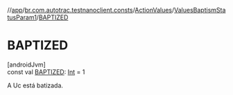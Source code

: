 //[app](../../../../index.md)/[br.com.autotrac.testnanoclient.consts](../../index.md)/[ActionValues](../index.md)/[ValuesBaptismStatusParam1](index.md)/[BAPTIZED](-b-a-p-t-i-z-e-d.md)

# BAPTIZED

[androidJvm]\
const val [BAPTIZED](-b-a-p-t-i-z-e-d.md): [Int](https://kotlinlang.org/api/latest/jvm/stdlib/kotlin/-int/index.html) = 1

A Uc está batizada.
